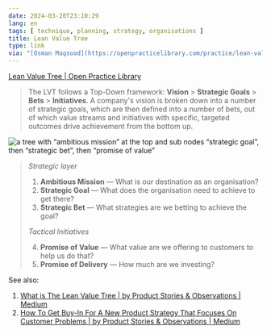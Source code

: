 ```yaml
---
date: 2024-03-20T23:10:29
lang: en
tags: [ technique, planning, strategy, organisations ]
title: Lean Value Tree
type: link
via: "[Osman Maqsood](https://openpracticelibrary.com/practice/lean-value-tree/)"
---
```


[Lean Value Tree | Open Practice Library](https://openpracticelibrary.com/practice/lean-value-tree/)

> The LVT follows a Top-Down framework: **Vision** > **Strategic Goals** > **Bets** > **Initiatives**. A company's vision is broken down into a number of strategic goals, which are then defined into a number of bets, out of which value streams and initiatives with specific, targeted outcomes drive achievement from the bottom up.

![a tree with “ambitious mission” at the top and sub nodes “strategic goal”, then “strategic bet”, then “promise of value”](https://openpracticelibrary.com/images/lean-value-tree-2.jpg)

> *Strategic layer*
>
> 1. **Ambitious Mission** — What is our destination as an organisation?
> 2. **Strategic Goal** — What does the organisation need to achieve to get there?
> 3. **Strategic Bet** — What strategies are we betting to achieve the goal?
>
> *Tactical Initiatives*
>
> 4. **Promise of Value** — What value are we offering to customers to help us do that?
> 5. **Promise of Delivery** — How much are we investing?

See also:

1. [What is The Lean Value Tree | by Product Stories & Observations | Medium](https://rolandbutler.medium.com/what-is-the-lean-value-tree-e90d06328f09)
2. [How To Get Buy-In For A New Product Strategy That Focuses On Customer Problems | by Product Stories & Observations | Medium](https://rolandbutler.medium.com/solving-customer-problems-first-with-the-lean-value-tree-6da51f15ad49)
